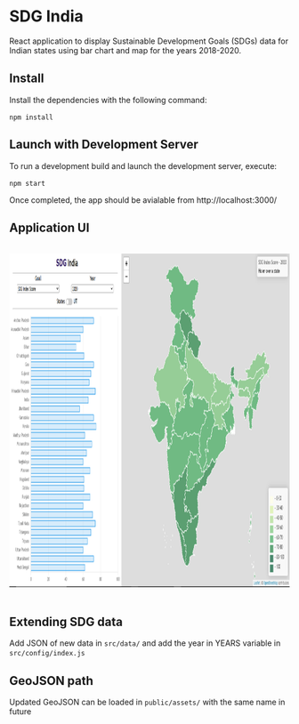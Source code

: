 # SDG India

React application to display Sustainable Development Goals (SDGs) data for Indian states using bar chart and map for the years 2018-2020.

## Install

Install the dependencies with the following command:

```shell
npm install
```

## Launch with Development Server

To run a development build and launch the development server, execute:

```shell
npm start
```

Once completed, the app should be avialable from http://localhost:3000/

## Application UI

<div align="center">
   <br/>
   <img src="public/assets/SDG.png" alt="Home screen with effects" width="1000" height="600">
   <br/>
   <br/>
</div>

## Extending SDG data

Add JSON of new data in `src/data/` and add the year in YEARS variable in `src/config/index.js`

## GeoJSON path

Updated GeoJSON can be loaded in `public/assets/` with the same name in future
